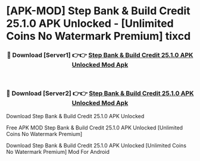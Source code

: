 # [APK-MOD] Step  Bank & Build Credit 25.1.0 APK Unlocked - [Unlimited Coins No Watermark Premium] tixcd



<div align="center">
<h3>🔴 Download [Server1] 👉👉 <a href="https://momento.my/?title=Step__Bank_&_Build_Credit_25.1.0_APK_Unlocked">Step  Bank & Build Credit 25.1.0 APK Unlocked Mod Apk</a></h3><br>

<h3>🔴 Download [Server2] 👉👉 <a href="https://momento.my/?title=Step__Bank_&_Build_Credit_25.1.0_APK_Unlocked">Step  Bank & Build Credit 25.1.0 APK Unlocked Mod Apk</a></h3>
</div>



Download Step  Bank & Build Credit 25.1.0 APK Unlocked 

Free APK MOD Step  Bank & Build Credit 25.1.0 APK Unlocked [Unlimited Coins No Watermark Premium]

Download Step  Bank & Build Credit 25.1.0 APK Unlocked [Unlimited Coins No Watermark Premium] Mod For Android

